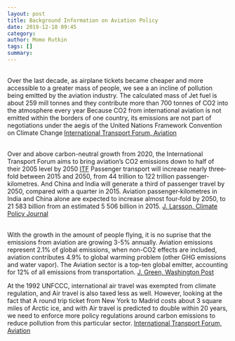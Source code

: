 ```yaml
---
layout: post
title: Background Information on Aviation Policy 
date: 2019-12-18 09:45
category: 
author: Momo Rutkin 
tags: []
summary: 
---
```


<br> Over the last decade, as airplane tickets became cheaper and more accessible to a greater mass of people, we see a an incline of pollution being emitted by the aviation industry. The calculated mass of Jet fuel is about 259 mill tonnes and they contribute more than 700 tonnes of CO2 into the atmosphere every year 
Because CO2 from international aviation is not emitted within the borders of one country, its emissions are not part of negotiations under the aegis of the United Nations Framework Convention on Climate Change [International Transport Forum, Aviation][ITF]


<br> Over and above carbon-neutral growth from 2020, the International Transport Forum aims to bring aviation’s CO2 emissions down to half of their 2005 level by 2050 [ITF] Passenger transport will increase nearly three‐fold between 2015 and 2050, from 44 trillion to 122 trillion passenger‐kilometres. And China and India will generate a third of passenger travel by 2050, compared with a quarter in 2015.
Aviation passenger‐kilometres in India and China alone are expected to increase almost four‐fold by 2050, to 21 583 billion from an estimated 5 506 billion in 2015. [J. Larsson, Climate Policy Journal][jj]

<br> With the growth in the amount of people flying, it is no suprise that the emissions from aviation are growing 3-5% annually. Aviation emissions represent 2.1% of global emissions, when non-CO2 effects are included, aviation contributes 4.9% to global warming problem (other GHG emissions and water vapor). 
The Aviation sector is a top-ten global emitter, accounting for 12% of all emissions from transportation. [J. Green, Washington Post][gg]



At the 1992 UNFCCC, international air travel was exempted from climate regulation, and Air travel is also taxed less as well. However, looking at the fact that 
A round trip ticket from New York to Madrid costs about 3 square miles of Arctic ice, and with Air travel is predicted to double within 20 years, we need to enforce more policy regulations around carbon emissions to reduce pollution from this particular sector. [International Transport Forum, Aviation][ITF]

[ITF]: https://www.itf-oecd.org/aviation
[jj]: https://www.tandfonline.com/doi/full/10.1080/14693062.2018.1562871 
[gg]: https://www.washingtonpost.com/news/monkey-cage/wp/2016/10/14/the-world-is-about-to-get-tough-on-aviation-emissions-heres-what-you-need-to-know/ 
[itf]: https://www.itf-oecd.org/cop24  
[unfcccc]: https://unfccc.int/news/cop24-capacity-building-hub-officially-opened
